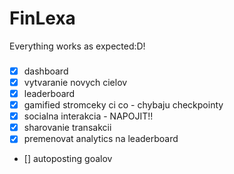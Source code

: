 # FinLexa

Everything works as expected:D!

###

- [x] dashboard
- [x] vytvaranie novych cielov
- [x] leaderboard
- [x] gamified stromceky ci co - chybaju checkpointy
- [x] socialna interakcia - NAPOJIT!!
- [x] sharovanie transakcii
- [x] premenovat analytics na leaderboard
- [] autoposting goalov


